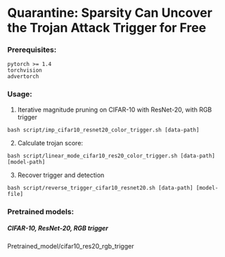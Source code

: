 # Quarantine: Sparsity Can Uncover the Trojan Attack Trigger for Free



### Prerequisites:

```
pytorch >= 1.4
torchvision
advertorch
```



### Usage:

1. Iterative magnitude pruning on CIFAR-10 with ResNet-20, with RGB trigger

```
bash script/imp_cifar10_resnet20_color_trigger.sh [data-path]
```

2. Calculate trojan score:

```
bash script/linear_mode_cifar10_res20_color_trigger.sh [data-path] [model-path]
```

3. Recover trigger and detection

```
bash script/reverse_trigger_cifar10_resnet20.sh [data-path] [model-file]
```



### Pretrained models:

##### CIFAR-10, ResNet-20, RGB trigger 

Pretrained_model/cifar10_res20_rgb_trigger

